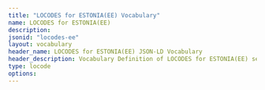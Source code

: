 ```yaml
---
title: "LOCODES for ESTONIA(EE) Vocabulary"
name: LOCODES for ESTONIA(EE) 
description: 
jsonid: "locodes-ee"
layout: vocabulary
header_name: LOCODES for ESTONIA(EE) JSON-LD Vocabulary
header_description: Vocabulary Definition of LOCODES for ESTONIA(EE) semantics in HTML format. JSON-LD format is available at [locodes-ee.jsonld](/vocabulary/locodes-ee.jsonld)
type: locode
options:
---
```

